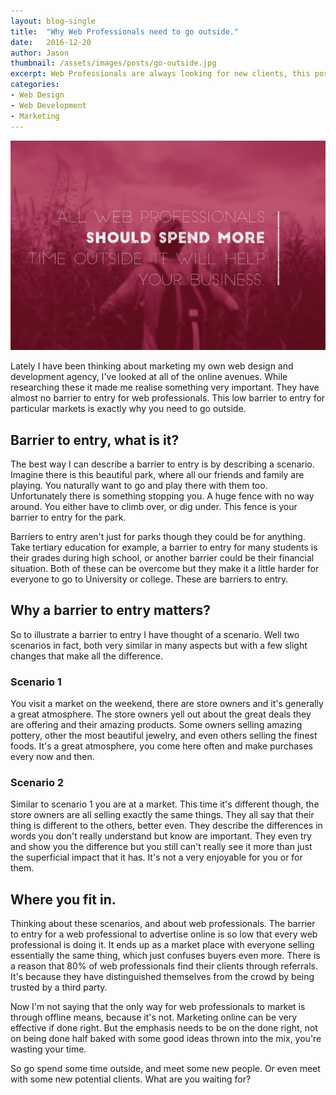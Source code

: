 ```yaml
---
layout: blog-single
title:  "Why Web Professionals need to go outside."
date:   2016-12-20
author: Jason
thumbnail: /assets/images/posts/go-outside.jpg
excerpt: Web Professionals are always looking for new clients, this post explains why.
categories:
- Web Design
- Web Development
- Marketing
---
```


![Get Outside](/assets/images/posts/go-outside.jpg)

Lately I have been thinking about marketing my own web design and development agency, I've looked at all of the online avenues. While researching these it made me realise something very important. They have almost no barrier to entry for web professionals. This low barrier to entry for particular markets is exactly why you need to go outside.

## Barrier to entry, what is it?
The best way I can describe a barrier to entry is by describing a scenario. Imagine there is this beautiful park, where all our friends and family are playing. You naturally want to go and play there with them too. Unfortunately there is something stopping you. A huge fence with no way around. You either have to climb over, or dig under. This fence is your barrier to entry for the park.

Barriers to entry aren't just for parks though they could be for anything. Take tertiary education for example, a barrier to entry for many students is their grades during high school, or another barrier could be their financial situation. Both of these can be overcome but they make it a little harder for everyone to go to University or college. These are barriers to entry.

## Why a barrier to entry matters?
So to illustrate a barrier to entry I have thought of a scenario. Well two scenarios in fact, both very similar in many aspects but with a few slight changes that make all the difference.

### Scenario 1
You visit a market on the weekend, there are store owners and it's generally a great atmosphere. The store owners yell out about the great deals they are offering and their amazing products. Some owners selling amazing pottery, other the most beautiful jewelry, and even others selling the finest foods. It's a great atmosphere, you come here often and make purchases every now and then.

### Scenario 2
Similar to scenario 1 you are at a market. This time it's different though, the store owners are all selling exactly the same things. They all say that their thing is different to the others, better even. They describe the differences in words you don't really understand but know are important. They even try and show you the difference but you still can't really see it more than just the superficial impact that it has. It's not a very enjoyable for you or for them.

## Where you fit in.
Thinking about these scenarios, and about web professionals. The barrier to entry for a web professional to advertise online is so low that every web professional is doing it. It ends up as a market place with everyone selling essentially the same thing, which just confuses buyers even more. There is a reason that 80% of web professionals find their clients through referrals. It's because they have distinguished themselves from the crowd by being trusted by a third party.

Now I'm not saying that the only way for web professionals to market is through offline means, because it's not. Marketing online can be very effective if done right. But the emphasis needs to be on the done right, not on being done half baked with some good ideas thrown into the mix, you're wasting your time.

So go spend some time outside, and meet some new people. Or even meet with some new potential clients. What are you waiting for?
